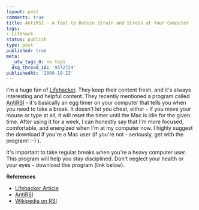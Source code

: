 ```yaml
---
layout: post
comments: true
title: AntiRSI - A Tool to Reduce Strain and Stress at Your Computer
tags:
- Lifehack
status: publish
type: post
published: true
meta:
  _utw_tags_0: no tags
  dsq_thread_id: '9372724'
publishedAt: '2006-10-22'
---
```


I'm a huge fan of <a title="Lifehacker" href="https://www.lifehacker.com">Lifehacker</a>. They keep their content fresh, and it's always interesting and helpful content. They recently mentioned a program called <a title="AntiRSI" href="https://tech.inhelsinki.nl/antirsi/">AntiRSI</a> - it's basically an egg timer on your computer that tells you when you need to take a break. It doesn't let you cheat, either - if you move your mouse or type at all, it will reset the timer until the Mac is idle for the given time.
After using it for a week, I can honestly say that I'm more focused, comfortable, and energized when I'm at my computer now. I highly suggest the download if you're a Mac user (if you're not - seriously, get with the program! :-) ).

It's important to take regular breaks when you're a heavy computer user. This program will help you stay disciplined. Don't neglect your health or your eyes - download this program (link below).

<strong>References</strong>
<ul>
	<li><a title="Lifehacker Article" href="https://lifehacker.com/software/rsi/download-of-the-day-antirsi-mac-205859.php">Lifehacker Article</a></li>
	<li><a title="AntiRSI" href="https://tech.inhelsinki.nl/antirsi/">AntiRSI</a></li>
	<li><a title="Wikipedia Article" href="https://en.wikipedia.org/wiki/Repetitive_strain_injury">Wikipedia on RSI</a></li>
</ul>
